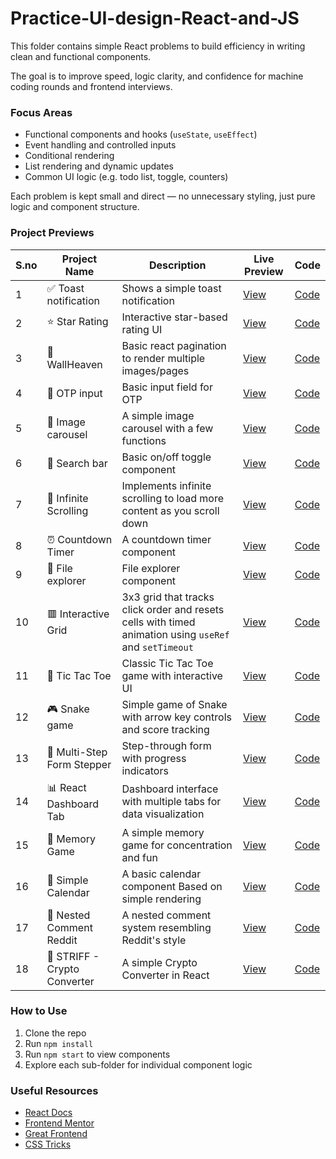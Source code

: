 # Practice-UI-design-React-and-JS

This folder contains simple React problems to build efficiency in writing clean and functional components.

The goal is to improve speed, logic clarity, and confidence for machine coding rounds and frontend interviews.


### Focus Areas

- Functional components and hooks (`useState`, `useEffect`)
- Event handling and controlled inputs
- Conditional rendering
- List rendering and dynamic updates
- Common UI logic (e.g. todo list, toggle, counters)

Each problem is kept small and direct — no unnecessary styling, just pure logic and component structure.


### Project Previews

| S.no | Project Name       | Description                      | Live Preview                         | Code                                  |
|----|--------------------|----------------------------------|--------------------------------------|---------------------------------------|
| 1 | ✅ Toast notification        | Shows a simple toast notification          | [View](https://youtoastnotificationhere.netlify.app/) | [Code](https://github.com/sh1v-max/Practice-UI-design-React-and-JS/tree/main/05-Toast) |
| 2 | ⭐ Star Rating      | Interactive star-based rating UI | [View](https://rate-my-star.netlify.app/) | [Code](https://github.com/sh1v-max/Practice-UI-design-React-and-JS/tree/main/06-Star-rating) |
| 3 | 🌄 WallHeaven    | Basic react pagination to render multiple images/pages    | [View](https://astranoutintheocean.netlify.app/) | [Code](https://github.com/sh1v-max/Practice-UI-design-React-and-JS/tree/main/07-React-pagination) |
| 4 | 🔑 OTP input    | Basic input field for OTP    | [View](https://enteryourotp.netlify.app/) | [Code](https://github.com/sh1v-max/Practice-UI-design-React-and-JS/tree/main/08-React-OTP-Input) |
| 5 | 🌄 Image carousel    | A simple image carousel with a few functions    | [View](https://delightimagecarousel.netlify.app/) | [Code](https://github.com/sh1v-max/Practice-UI-design-React-and-JS/tree/main/09-Image-carousel) |
| 6 | 🔎 Search bar    | Basic on/off toggle component    | [View](https://searchthebar.netlify.app/) | [Code](https://github.com/sh1v-max/Practice-UI-design-React-and-JS) |
| 7 | 🔁 Infinite Scrolling    | Implements infinite scrolling to load more content as you scroll down    | [View](https://keepscrollingthis.netlify.app/) | [Code](https://github.com/sh1v-max/Practice-UI-design-React-and-JS/tree/main/11-Infinite-scroll) |
| 8 | ⏰ Countdown Timer    | A countdown timer component    | [View](https://countdowntimerhere.netlify.app/) | [Code](https://github.com/sh1v-max/Practice-UI-design-React-and-JS/tree/main/12-Countdown-timer) |
| 9 | 📂 File explorer    | File explorer component    | [View](https://fileexplorerjs.netlify.app/) | [Code](https://github.com/sh1v-max/Practice-UI-design-React-and-JS/tree/main/13-File-explorer) |
| 10 | 🟥 Interactive Grid | 3x3 grid that tracks click order and resets cells with timed animation using `useRef` and `setTimeout` | [View](https://interactivegridis.netlify.app/) | [Code](https://github.com/sh1v-max/Practice-UI-design-React-and-JS/tree/main/14-Interactive-grid) |
| 11 | 🔲 Tic Tac Toe    | Classic Tic Tac Toe game with interactive UI | [View](https://magictictactoe.netlify.app/) | [Code](https://github.com/sh1v-max/Practice-UI-design-React-and-JS/tree/main/15-Tic-Tac-Toe) |
| 12 | 🎮 Snake game    | Simple game of Snake with arrow key controls and score tracking | [View](https://killmysnake.netlify.app/) | [Code](https://github.com/sh1v-max/Practice-UI-design-React-and-JS/tree/main/16-Snake-game) |
| 13 | 🔄 Multi-Step Form Stepper | Step-through form with progress indicators | [View](https://multistepstepper.netlify.app/) | [Code](https://github.com/sh1v-max/Practice-UI-design-React-and-JS/tree/main/19-React-stepper) |
| 14 | 📊 React Dashboard Tab | Dashboard interface with multiple tabs for data visualization | [View](https://reactdashboardtab.netlify.app/) | [Code](https://github.com/sh1v-max/Practice-UI-design-React-and-JS/tree/main/20-React-tab) |
| 15 | 🧠 Memory Game    | A simple memory game for concentration and fun | [View](https://doyourmemory.netlify.app/) | [Code](https://github.com/sh1v-max/Practice-UI-design-React-and-JS/tree/main/21-Memory-game) |
| 16 | 📅 Simple Calendar | A basic calendar component Based on simple rendering | [View](https://reactcalendarme.netlify.app/) | [Code](https://github.com/sh1v-max/Practice-UI-design-React-and-JS/tree/main/22-Calendar) |
| 17 | 💬 Nested Comment Reddit | A nested comment system resembling Reddit's style | [View](https://discusskarma.netlify.app/) | [Code](https://github.com/sh1v-max/Practice-UI-design-React-and-JS/tree/main/23-Nested-comments) |
| 18 | 🚀 STRIFF - Crypto Converter | A simple Crypto Converter in React | [View](https://striffcrypto.netlify.app/) | [Code](https://github.com/sh1v-max/Practice-UI-design-React-and-JS/tree/main/24-Crypto-converter) |


### How to Use

1. Clone the repo
2. Run `npm install`
3. Run `npm start` to view components
4. Explore each sub-folder for individual component logic


### Useful Resources

- [React Docs](https://reactjs.org/docs/getting-started.html)
- [Frontend Mentor](https://www.frontendmentor.io/)
- [Great Frontend](https://www.greatfrontend.com/)
- [CSS Tricks](https://css-tricks.com/)
